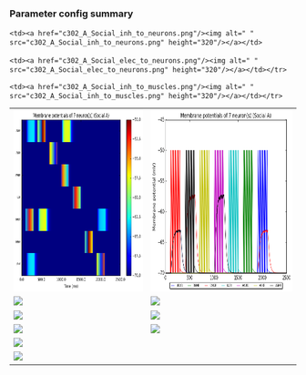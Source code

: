 ### Parameter config summary 
<table>

<tr>
  <td><a href="neurons_A_Social.png"/><img alt=" " src="neurons_A_Social.png" height="320"/></a></td>
  <td><a href="traces_neuron_Social_A.png"/><img alt=" " src="traces_neuron_Social_A.png" height="320"/></a></td>
</tr>

<tr>
  <td><a href="neuron_activity_A_Social.png"/><img alt=" " src="neuron_activity_A_Social.png" height="320"/></a></td>
  <td><a href="traces_neuron_activity_Social_A.png"/><img alt=" " src="traces_neuron_activity_Social_A.png" height="320"/></a></td>
</tr>

<tr>
  <td><a href="muscles_A_Social.png"/><img alt=" " src="muscles_A_Social.png" height="320"/></a></td>
  <td><a href="traces_muscles_Social_A.png"/><img alt=" " src="traces_muscles_Social_A.png" height="320"/></a></td>
</tr>

<tr>
  <td><a href="muscle_activity_A_Social.png"/><img alt=" " src="muscle_activity_A_Social.png" height="320"/></a></td>
  <td><a href="traces_muscles_activity_Social_A.png"/><img alt=" " src="traces_muscles_activity_Social_A.png" height="320"/></a></td>
</tr>

<tr><td><a href="c302_A_Social_exc_to_neurons.png"/><img alt=" " src="c302_A_Social_exc_to_neurons.png" height="320"/></a></td>

    <td><a href="c302_A_Social_inh_to_neurons.png"/><img alt=" " src="c302_A_Social_inh_to_neurons.png" height="320"/></a></td>

    <td><a href="c302_A_Social_elec_to_neurons.png"/><img alt=" " src="c302_A_Social_elec_to_neurons.png" height="320"/></a></td></tr>

<tr><td><a href="c302_A_Social_exc_to_muscles.png"/><img alt=" " src="c302_A_Social_exc_to_muscles.png" height="320"/></a></td>

    <td><a href="c302_A_Social_inh_to_muscles.png"/><img alt=" " src="c302_A_Social_inh_to_muscles.png" height="320"/></a></td></tr>
</table>
